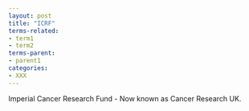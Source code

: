 ```yaml
---
layout: post
title: "ICRF"
terms-related:
- term1
- term2
terms-parent:
- parent1
categories:
- XXX
---
```


Imperial Cancer Research Fund - Now known as Cancer Research UK.
